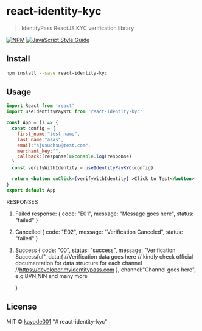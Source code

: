 # react-identity-kyc

>IdentityPass ReactJS KYC verification library

[![NPM](https://img.shields.io/npm/v/react-identity-kyc.svg)](https://www.npmjs.com/package/react-identity-kyc) [![JavaScript Style Guide](https://img.shields.io/badge/code_style-standard-brightgreen.svg)](https://standardjs.com)

## Install

```bash
npm install --save react-identity-kyc
```

## Usage

```jsx
import React from 'react'
import useIdentityPayKYC from 'react-identity-kyc'

const App = () => {
  const config = {
    first_name:"test name",
    last_name:"asas",
    email:"sjusudhsu@test.com",
    merchant_key:"",
    callback:(response)=>console.log(response)
  }
  const verifyWithIdentity = useIdentityPayKYC(config)

  return <button onClick={verifyWithIdentity} >Click to Test</button>
}
export default App

```

RESPONSES

1. Failed response:
         {
          code: "E01",
          message: "Message goes here",
          status: "failed"
      }
      
 2. Cancelled
      {
          code: "E02",
          message: "Verification Canceled",
          status: "failed"
      } 
 3. Success
        {
          code: "00",
          status: "success",
          message: "Verification Successful",
          data:{
              //Verification data goes here
              // kindly check official documentation for data structure for each channel
              //https://developer.myidentitypass.com
              },
          channel:"Channel goes here", e.g BVN,NIN and many more

      }
       

## License

MIT © [kayode001](https://github.com/IdentityPass)
"# react-identity-kyc"
